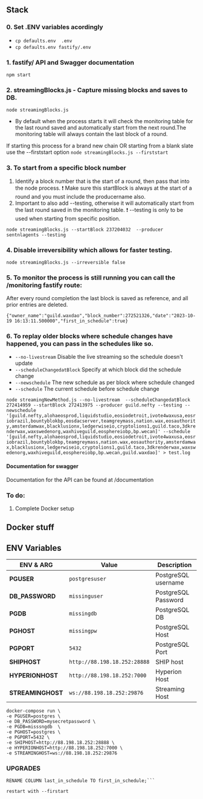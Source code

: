 ## Stack

### 0. Set .ENV variables acordingly

- `cp defaults.env  .env` 
- `cp defaults.env fastify/.env`


### 1. fastify/ API and Swagger documentation 
`npm start`

### 2. streamingBlocks.js - Capture missing blocks and saves to DB.
`node streamingBlocks.js`

- By default when the process starts it will check the monitoring table for the last round saved and automatically start from the next round.The monitoring table will always contain the last block of a round.

If starting this process for a brand new chain OR starting from a blank slate use the --firststart option
`node streamingBlocks.js --firststart`


### 3. To start from a specific block number 

1. Identify a block number that is the start of a round, then pass that into the node process. 
❗ Make sure this startBlock is always at the start of a round and you must include the producername also.
2. Important to also add --testing, otherwise it will automatically start from the last round saved in the monitoring table.
❗ --testing is only to be used when starting from specific position.

`node streamingBlocks.js --startBlock 237204032  --producer sentnlagents --testing`


### 4. Disable irreversibility which allows for faster testing.

`node streamingBlocks.js --irreversible false`


### 5. To monitor the process is still running you can call the /monitoring fastify route:

After every round completion the last block is saved as reference, and all prior entries are deleted.

```curl http://localhost:8001/monitoring 
{"owner_name":"guild.waxdao","block_number":272521326,"date":"2023-10-19 16:13:11.500000","first_in_schedule":true}  
```

### 6. To replay older blocks where schedule changes have happened, you can pass in the schedules like so.

 - `--no-livestream`  Disable the live streaming so the schedule doesn't update
 - `--scheduleChangedatBlock` Specify at which block did the schedule change
 - `--newschedule` The new schedule as per block where schedule changed
 - `--schedule` The current schedule before schedule change

```node streamingNewMethod.js --no-livestream  --scheduleChangedatBlock 272414959 --startBlock 272413975 --producer guild.nefty --testing --newschedule '[guild.nefty,alohaeosprod,liquidstudio,eosiodetroit,ivote4waxusa,eosriobrazil,bountyblokbp,eosdacserver,teamgreymass,nation.wax,eosauthority,amsterdamwax,blacklusionx,ledgerwiseio,cryptolions1,guild.taco,3dkrenderwax,waxswedenorg,waxhiveguild,eosphereiobp,bp.wecan]' --schedule '[guild.nefty,alohaeosprod,liquidstudio,eosiodetroit,ivote4waxusa,eosriobrazil,bountyblokbp,teamgreymass,nation.wax,eosauthority,amsterdamwax,blacklusionx,ledgerwiseio,cryptolions1,guild.taco,3dkrenderwax,waxswedenorg,waxhiveguild,eosphereiobp,bp.wecan,guild.waxdao]' > test.log```

#### Documentation for swagger

Documentation for the API can be found at /documentation


### To do:

1. Complete Docker setup 


## Docker stuff


## ENV Variables

|ENV & ARG                 |Value                          |Description                                   |
|--------------------------|---------------------------------------|--------------------------------------|
|**PGUSER**                |`postgresuser`                         | PostgreSQL username                  |
|**DB_PASSWORD**           |`missinguser`                          | PostgreSQL Password                  |
|**PGDB**                  |`missingdb`                            | PostgreSQL DB                        |
|**PGHOST**                |`missingpw`                            | PostgreSQL Host      	              |
|**PGPORT**                |`5432`                                 | PostgreSQL Port                      |
|**SHIPHOST**              |`http://88.198.18.252:28888`           | SHIP host                            |
|**HYPERIONHOST**          |`http://88.198.18.252:7000`            | Hyperion Host                        |
|**STREAMINGHOST**         |`ws://88.198.18.252:29876`             | Streaming Host                       |



```
docker-compose run \
-e PGUSER=postgres \
-e DB_PASSWORD=mysecretpassword \
-e PGDB=misssngdb  \ 
-e PGHOST=postgres \ 
-e PGPORT=5432 \ 
-e SHIPHOST=http://88.198.18.252:28888 \ 
-e HYPERIONHOST=http://88.198.18.252:7000 \ 
-e STREAMINGHOST=ws://88.198.18.252:29876 
```


### UPGRADES


```ALTER TABLE missingwax.monitoring
RENAME COLUMN last_in_schedule TO first_in_schedule;```

restart with --firstart